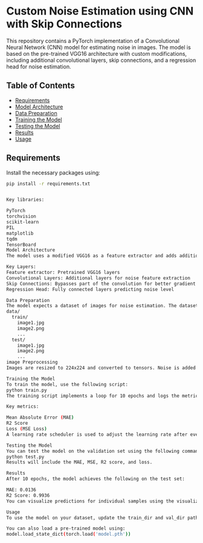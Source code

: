 # Custom Noise Estimation using CNN with Skip Connections

This repository contains a PyTorch implementation of a Convolutional Neural Network (CNN) model for estimating noise in images. The model is based on the pre-trained VGG16 architecture with custom modifications, including additional convolutional layers, skip connections, and a regression head for noise estimation.

## Table of Contents
- [Requirements](#requirements)
- [Model Architecture](#model-architecture)
- [Data Preparation](#data-preparation)
- [Training the Model](#training-the-model)
- [Testing the Model](#testing-the-model)
- [Results](#results)
- [Usage](#usage)

## Requirements

Install the necessary packages using:

```bash
pip install -r requirements.txt


Key libraries:

PyTorch
torchvision
scikit-learn
PIL
matplotlib
tqdm
TensorBoard
Model Architecture
The model uses a modified VGG16 as a feature extractor and adds additional convolutional layers with skip connections. The regression head is used to predict the noise level (sigma) in the images.

Key Layers:
Feature extractor: Pretrained VGG16 layers
Convolutional Layers: Additional layers for noise feature extraction
Skip Connections: Bypasses part of the convolution for better gradient flow
Regression Head: Fully connected layers predicting noise level

Data Preparation
The model expects a dataset of images for noise estimation. The dataset is structured in the following format:
data/
  train/
    image1.jpg
    image2.png
    ...
  test/
    image1.jpg
    image2.png
    ...
image Preprocessing
Images are resized to 224x224 and converted to tensors. Noise is added dynamically during training using a Gaussian noise function.

Training the Model
To train the model, use the following script:
python train.py
The training script implements a loop for 10 epochs and logs the metrics to TensorBoard.

Key metrics:

Mean Absolute Error (MAE)
R2 Score
Loss (MSE Loss)
A learning rate scheduler is used to adjust the learning rate after every 5 epochs.

Testing the Model
You can test the model on the validation set using the following command:
python test.py
Results will include the MAE, MSE, R2 score, and loss.

Results
After 10 epochs, the model achieves the following on the test set:

MAE: 0.0136
R2 Score: 0.9936
You can visualize predictions for individual samples using the visualize_predictions function. This will plot the input image and a bar chart comparing the true and predicted noise levels.

Usage
To use the model on your dataset, update the train_dir and val_dir paths in the script and run the training process.

You can also load a pre-trained model using:
model.load_state_dict(torch.load('model.pth'))

